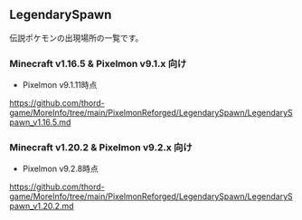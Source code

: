 ## LegendarySpawn

伝説ポケモンの出現場所の一覧です。

### Minecraft v1.16.5 & Pixelmon v9.1.x 向け

- Pixelmon v9.1.11時点

https://github.com/thord-game/MoreInfo/tree/main/PixelmonReforged/LegendarySpawn/LegendarySpawn_v1.16.5.md


### Minecraft v1.20.2 & Pixelmon v9.2.x 向け

- Pixelmon v9.2.8時点

https://github.com/thord-game/MoreInfo/tree/main/PixelmonReforged/LegendarySpawn/LegendarySpawn_v1.20.2.md




